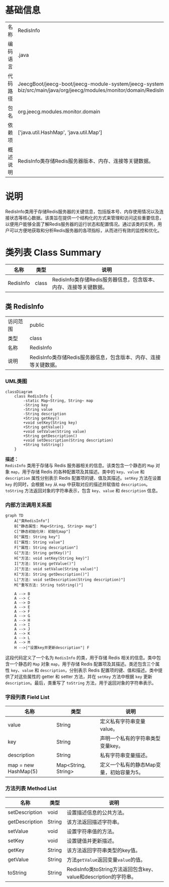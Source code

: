 # 基础信息

|      |      |
|------|------|
| 名称 | RedisInfo |
| 编码语言 | .java |
| 代码路径 | JeecgBoot/jeecg-boot/jeecg-module-system/jeecg-system-biz/src/main/java/org/jeecg/modules/monitor/domain/RedisInfo.java |
| 包名 | org.jeecg.modules.monitor.domain |
| 依赖项 | ['java.util.HashMap', 'java.util.Map'] |
| 概述说明 | RedisInfo类存储Redis服务器版本、内存、连接等关键数据。 |

# 说明

RedisInfo类用于存储Redis服务器的关键信息，包括版本号、内存使用情况以及连接状态等核心数据。该类旨在提供一个结构化的方式来管理和访问这些重要信息，以便用户能够全面了解Redis服务器的运行状态和配置情况。通过该类的实例，用户可以方便地获取和分析Redis服务器的各项指标，从而进行有效的监控和优化。

# 类列表 Class Summary

| 名称   | 类型  | 说明 |
|-------|------|-------------|
| RedisInfo | class | RedisInfo类存储Redis服务器信息，包含版本、内存、连接等关键数据。 |



## 类 RedisInfo

|      |      |
|------|------|
| 访问范围 | public |
| 类型 | class |
| 名称 | RedisInfo |
| 说明 | RedisInfo类存储Redis服务器信息，包含版本、内存、连接等关键数据。 |


### UML类图

```mermaid
classDiagram
    class RedisInfo {
        -static Map~String, String~ map
        -String key
        -String value
        -String description
        +String getKey()
        +void setKey(String key)
        +String getValue()
        +void setValue(String value)
        +String getDescription()
        +void setDescription(String description)
        +String toString()
    }
```

**描述：**  
`RedisInfo` 类用于存储与 Redis 服务器相关的信息。该类包含一个静态的 `Map` 对象 `map`，用于存储 Redis 的各种配置项及其描述。类中的 `key`、`value` 和 `description` 属性分别表示 Redis 配置项的键、值及其描述。`setKey` 方法在设置 `key` 的同时，会根据 `key` 从 `map` 中获取对应的描述并赋值给 `description`。`toString` 方法返回对象的字符串表示，包含 `key`、`value` 和 `description` 信息。


### 内部方法调用关系图

```mermaid
graph TD
    A["类RedisInfo"]
    B["静态属性: Map<String, String> map"]
    C["静态初始化块: 初始化map"]
    D["属性: String key"]
    E["属性: String value"]
    F["属性: String description"]
    G["方法: String getKey()"]
    H["方法: void setKey(String key)"]
    I["方法: String getValue()"]
    J["方法: void setValue(String value)"]
    K["方法: String getDescription()"]
    L["方法: void setDescription(String description)"]
    M["重写方法: String toString()"]

    A --> B
    A --> C
    A --> D
    A --> E
    A --> F
    A --> G
    A --> H
    A --> I
    A --> J
    A --> K
    A --> L
    A --> M
    H -->|"设置key并更新description"| F
```

这段代码定义了一个名为 `RedisInfo` 的类，用于存储 Redis 相关的信息。类中包含一个静态的 `Map` 对象 `map`，用于存储 Redis 配置项及其描述。类还包含三个属性 `key`、`value` 和 `description`，分别表示 Redis 配置项的键、值和描述。类中提供了对这些属性的 getter 和 setter 方法，并在 `setKey` 方法中根据 `key` 更新 `description`。最后，类重写了 `toString` 方法，用于返回对象的字符串表示。

### 字段列表 Field List

| 名称  | 类型  | 说明 |
|-------|-------|------|
| value | String | 定义私有字符串变量value。 |
| key | String | 声明一个私有的字符串类型变量key。 |
| description | String | 私有字符串变量描述。 |
| map = new HashMap(5) | Map<String, String> | 定义一个私有的静态Map变量，初始容量为5。 |

### 方法列表 Method List

| 名称  | 类型  | 说明 |
|-------|-------|------|
| setDescription | void | 设置描述信息的公共方法。 |
| getDescription | String | 该方法返回描述字符串。 |
| setValue | void | 设置字符串值的方法。 |
| setKey | void | 设置键值并更新描述。 |
| getKey | String | 该方法返回字符串类型的key值。 |
| getValue | String | 方法`getValue`返回变量`value`的值。 |
| toString | String | RedisInfo类toString方法返回包含key、value和description的字符串。 |




